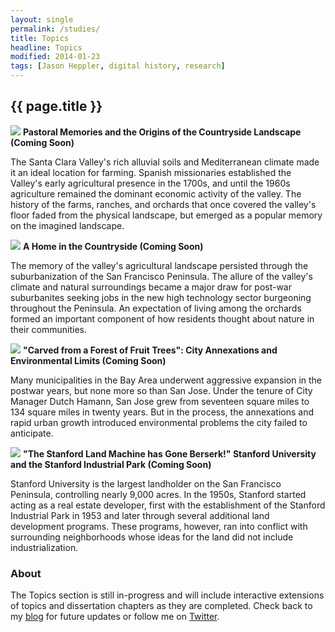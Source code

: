 ```yaml
---
layout: single
permalink: /studies/
title: Topics
headline: Topics
modified: 2014-01-23
tags: [Jason Heppler, digital history, research]
---
```


## {{ page.title }}

<div class="row">
<img src="{{site.url}}/assets/image/farm_preview.png" class="img-rounded img-responsive topic-preview"> 
<strong>Pastoral Memories and the Origins of the Countryside Landscape 
(Coming Soon)</strong>
<p>The Santa Clara Valley's rich alluvial soils and Mediterranean 
climate made it an ideal location for farming. Spanish missionaries 
established the Valley's early agricultural presence in the 1700s, and 
until the 1960s agriculture remained the dominant economic activity of 
the valley. The history of the farms, ranches, and orchards that once 
covered the valley's floor faded from the physical landscape, but 
emerged as a popular memory on the imagined landscape.</p>
</div>

<div class="row">
<img src="{{site.url}}/assets/image/orchard_preview.png" class="img-rounded img-responsive topic-preview"> 
<strong>A Home in the Countryside (Coming Soon)</strong>
<p>The memory of the valley's agricultural landscape persisted through 
the suburbanization of the San Francisco Peninsula. The allure of the 
valley's climate and natural surroundings became a major draw for 
post-war suburbanites seeking jobs in the new high technology sector 
burgeoning throughout the Peninsula. An expectation of living among the 
orchards formed an important component of how residents thought about 
nature in their communities.</p>
</div>

<div class="row">
<img src="{{site.url}}/assets/image/annex_preview.png" class="img-rounded img-responsive topic-preview"> 
<strong>"Carved from a Forest of Fruit Trees": City Annexations and 
Environmental Limits (Coming Soon)</strong>
<p>Many municipalities in the Bay Area underwent aggressive expansion in 
the postwar years, but none more so than San Jose. Under the tenure of 
City Manager Dutch Hamann, San Jose grew from seventeen square miles to 134 
square miles in twenty years. But in the process, the annexations 
and rapid urban growth introduced environmental problems the city failed 
to anticipate.</p>
</div>

<div class="row">
<img src="{{site.url}}/assets/image/stanford_preview.png" class="img-rounded img-responsive topic-preview"> 
<strong>"The Stanford Land Machine has Gone Berserk!" Stanford 
University and the Stanford Industrial Park (Coming Soon)</strong>
<p>Stanford University is the largest landholder on the San Francisco 
Peninsula, controlling nearly 9,000 acres. In the 1950s, Stanford started 
acting as a real estate developer, first with the establishment of the 
Stanford Industrial Park in 1953 and later through several additional 
land development programs. These programs, however, ran into conflict 
with surrounding neighborhoods whose ideas for the land did not include 
industrialization.</p>
</div>

### About

The Topics section is still in-progress and will include interactive 
extensions of topics and dissertation chapters as they are completed. 
Check back to my [blog](http://jasonheppler.org) for future updates or 
follow me on [Twitter](http://twitter.com/jaheppler).
